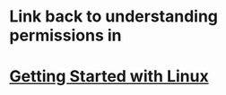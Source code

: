 # Link back to understanding permissions in

# [Getting Started with Linux](https://legacy.gitbook.com/book/alderhilldigital/getting-started-with-linux)



